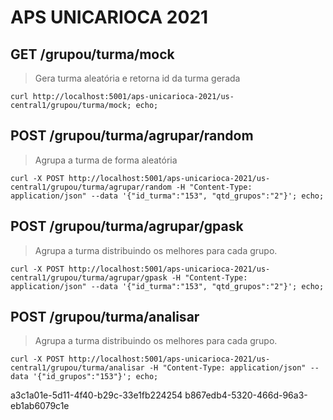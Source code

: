 # APS UNICARIOCA 2021


## GET /grupou/turma/mock

> Gera turma aleatória e retorna id da turma gerada

```
curl http://localhost:5001/aps-unicarioca-2021/us-central1/grupou/turma/mock; echo;
```

## POST /grupou/turma/agrupar/random

> Agrupa a turma de forma aleatória

```
curl -X POST http://localhost:5001/aps-unicarioca-2021/us-central1/grupou/turma/agrupar/random -H "Content-Type: application/json" --data '{"id_turma":"153", "qtd_grupos":"2"}'; echo;
```

## POST /grupou/turma/agrupar/gpask

> Agrupa a turma distribuindo os melhores para cada grupo.

```
curl -X POST http://localhost:5001/aps-unicarioca-2021/us-central1/grupou/turma/agrupar/gpask -H "Content-Type: application/json" --data '{"id_turma":"153", "qtd_grupos":"2"}'; echo;
```

## POST /grupou/turma/analisar

> Agrupa a turma distribuindo os melhores para cada grupo.

```
curl -X POST http://localhost:5001/aps-unicarioca-2021/us-central1/grupou/turma/analisar -H "Content-Type: application/json" --data '{"id_grupos":"153"}'; echo;
```

a3c1a01e-5d11-4f40-b29c-33e1fb224254
b867edb4-5320-466d-96a3-eb1ab6079c1e